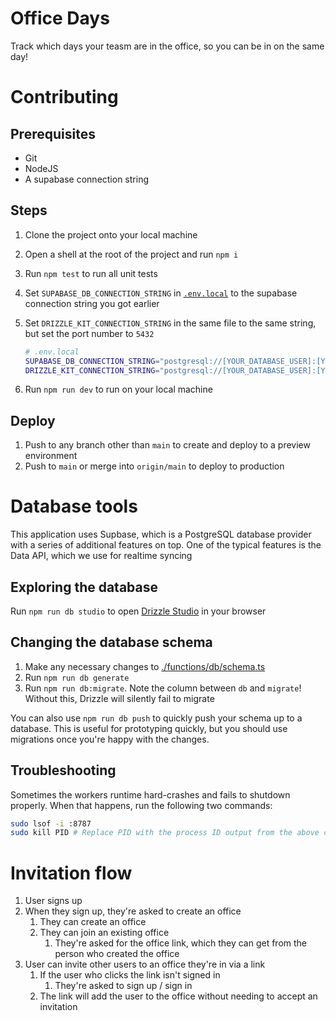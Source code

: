 # Office Days

Track which days your teasm are in the office, so you can be in on the same day!

# Contributing

## Prerequisites

- Git
- NodeJS
- A supabase connection string

## Steps

1. Clone the project onto your local machine
1. Open a shell at the root of the project and run `npm i`
1. Run `npm test` to run all unit tests
1. Set `SUPABASE_DB_CONNECTION_STRING` in [`.env.local`](./.env.local) to the supabase connection string you got earlier
1. Set `DRIZZLE_KIT_CONNECTION_STRING` in the same file to the same string, but set the port number to `5432`

   ```sh
   # .env.local
   SUPABASE_DB_CONNECTION_STRING="postgresql://[YOUR_DATABASE_USER]:[YOUR_PASSWORD]@aws-0-us-east-1.pooler.supabase.com:6543/postgres"
   DRIZZLE_KIT_CONNECTION_STRING="postgresql://[YOUR_DATABASE_USER]:[YOUR_PASSWORD]@aws-0-us-east-1.pooler.supabase.com:5432/postgres"
   ```

1. Run `npm run dev` to run on your local machine

## Deploy

1. Push to any branch other than `main` to create and deploy to a preview environment
1. Push to `main` or merge into `origin/main` to deploy to production

# Database tools

This application uses Supbase, which is a PostgreSQL database provider with a series of additional features on top. One of the typical features is the Data API, which we use for realtime syncing

## Exploring the database

Run `npm run db studio` to open [Drizzle Studio](https://orm.drizzle.team/drizzle-studio/overview) in your browser

## Changing the database schema

1. Make any necessary changes to [./functions/db/schema.ts](./functions/db/schema.ts)
1. Run `npm run db generate`
1. Run `npm run db:migrate`. Note the column between `db` and `migrate`! Without this, Drizzle will silently fail to migrate

You can also use `npm run db push` to quickly push your schema up to a database. This is useful for prototyping quickly, but you should use migrations once you're happy with the changes.

## Troubleshooting

Sometimes the workers runtime hard-crashes and fails to shutdown properly. When that happens, run the following two commands:

```sh
sudo lsof -i :8787
sudo kill PID # Replace PID with the process ID output from the above command
```

# Invitation flow

1. User signs up
1. When they sign up, they're asked to create an office
   1. They can create an office
   1. They can join an existing office
      1. They're asked for the office link, which they can get from the person who created the office
1. User can invite other users to an office they're in via a link
   1. If the user who clicks the link isn't signed in
      1. They're asked to sign up / sign in
   1. The link will add the user to the office without needing to accept an invitation
